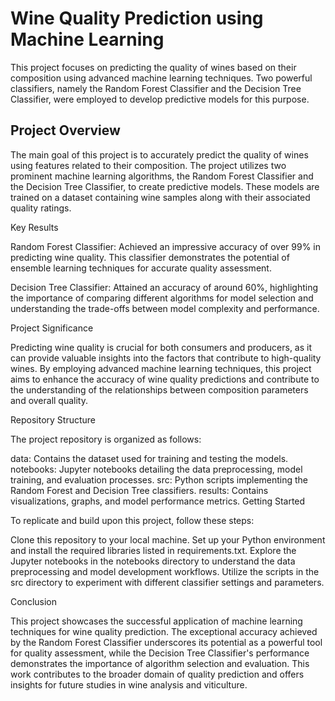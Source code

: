# Wine Quality Prediction using Machine Learning

This project focuses on predicting the quality of wines based on their composition using advanced machine learning techniques. Two powerful classifiers, namely the Random Forest Classifier and the Decision Tree Classifier, were employed to develop predictive models for this purpose.

## Project Overview
The main goal of this project is to accurately predict the quality of wines using features related to their composition. The project utilizes two prominent machine learning algorithms, the Random Forest Classifier and the Decision Tree Classifier, to create predictive models. These models are trained on a dataset containing wine samples along with their associated quality ratings.

Key Results

Random Forest Classifier: Achieved an impressive accuracy of over 99% in predicting wine quality. This classifier demonstrates the potential of ensemble learning techniques for accurate quality assessment.

Decision Tree Classifier: Attained an accuracy of around 60%, highlighting the importance of comparing different algorithms for model selection and understanding the trade-offs between model complexity and performance.

Project Significance

Predicting wine quality is crucial for both consumers and producers, as it can provide valuable insights into the factors that contribute to high-quality wines. By employing advanced machine learning techniques, this project aims to enhance the accuracy of wine quality predictions and contribute to the understanding of the relationships between composition parameters and overall quality.

Repository Structure

The project repository is organized as follows:

data: Contains the dataset used for training and testing the models.
notebooks: Jupyter notebooks detailing the data preprocessing, model training, and evaluation processes.
src: Python scripts implementing the Random Forest and Decision Tree classifiers.
results: Contains visualizations, graphs, and model performance metrics.
Getting Started

To replicate and build upon this project, follow these steps:

Clone this repository to your local machine.
Set up your Python environment and install the required libraries listed in requirements.txt.
Explore the Jupyter notebooks in the notebooks directory to understand the data preprocessing and model development workflows.
Utilize the scripts in the src directory to experiment with different classifier settings and parameters.

Conclusion

This project showcases the successful application of machine learning techniques for wine quality prediction. The exceptional accuracy achieved by the Random Forest Classifier underscores its potential as a powerful tool for quality assessment, while the Decision Tree Classifier's performance demonstrates the importance of algorithm selection and evaluation. This work contributes to the broader domain of quality prediction and offers insights for future studies in wine analysis and viticulture.
